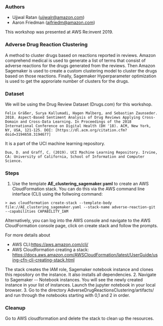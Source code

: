 ### Authors
* Ujjwal Ratan (ujjwalr@amazon.com)
* Aaron Friedman (ajfriedm@amazon.com)

This workshop was presented at AWS Re:invent 2019.

### Adverse Drug Reaction Clustering
A method to cluster drugs based on reactions reported in reviews. Amazon comprehend medical is used to generate a list of terms that consist of adverse reactions for the drugs generated from the reviews. Then Amazon Sagemaker is used to create a custom clustering model to cluster the drugs based on those reactions. Finally, Sagemaker Hyperparameter optimization is used to get the approriate number of clusters for the drugs.

### Dataset

We will be using the Drug Review Dataset (Drugs.com) for this workshop.
```
Felix Gräßer, Surya Kallumadi, Hagen Malberg, and Sebastian Zaunseder. 2018. Aspect-Based Sentiment Analysis of Drug Reviews Applying Cross-Domain and Cross-Data Learning. In Proceedings of the 2018 International Conference on Digital Health (DH '18). ACM, New York, NY, USA, 121-125. DOI: [https://dl.acm.org/citation.cfm?doid=3194658.3194677]
````
It is a part of the UCI machine learning repository.
```
Dua, D. and Graff, C. (2019). UCI Machine Learning Repository. Irvine, CA: University of California, School of Information and Computer Science.
```

### Steps
1. Use the template **AE_clustering_sagemaker.yaml**  to create an AWS CloudFormation stack. You can do this via the AWS command line interface (CLI) using the follwoing command:

```
> aws cloudformation create-stack --template-body file://AE_clustering_sagemaker.yaml --stack-name adverse-reaction-git --capabilities CAPABILITY_IAM
```

Alternatively, you can log into the AWS console and navigate to the AWS CloudFormation console page, click on create stack and follow the prompts.

For more details about
* AWS CLI:https://aws.amazon.com/cli/
* AWS Cloudformation creating a stack: https://docs.aws.amazon.com/AWSCloudFormation/latest/UserGuide/using-cfn-cli-creating-stack.html


The stack creates the IAM role, Sagemaker notebook instance and clones this repository on the instance. It also installs all dependencies.
2. Navigate to Sagemaker -- Notebook instances. You will see the newly created instance in your list of instances. Launch the jupyter notebook in your local browser.
3. Go to the directory AdverseDrugReactionsClustering/artifacts/ and run through the notebooks starting with 0,1 and 2 in order.

### Cleanup
Go to AWS cloudformation and delete the stack to clean up the resources.
